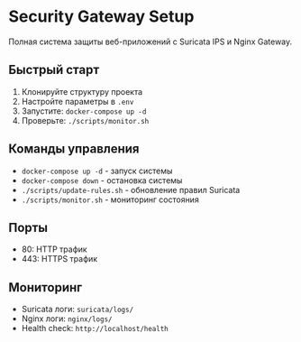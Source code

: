 # Security Gateway Setup

Полная система защиты веб-приложений с Suricata IPS и Nginx Gateway.

## Быстрый старт

1. Клонируйте структуру проекта
2. Настройте параметры в `.env`
3. Запустите: `docker-compose up -d`
4. Проверьте: `./scripts/monitor.sh`

## Команды управления

- `docker-compose up -d` - запуск системы
- `docker-compose down` - остановка системы
- `./scripts/update-rules.sh` - обновление правил Suricata
- `./scripts/monitor.sh` - мониторинг состояния

## Порты

- 80: HTTP трафик
- 443: HTTPS трафик

## Мониторинг

- Suricata логи: `suricata/logs/`
- Nginx логи: `nginx/logs/`
- Health check: `http://localhost/health`